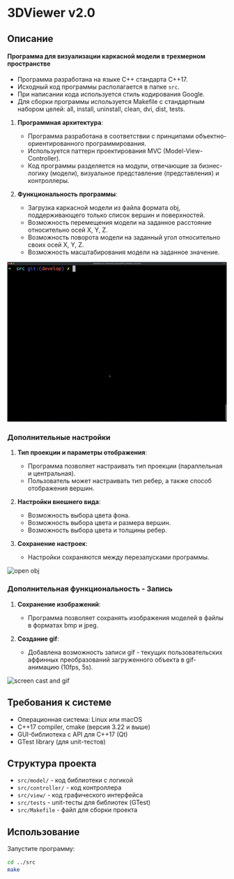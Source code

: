 # 3DViewer v2.0

## Описание

#### Программа для визуализации каркасной модели в трехмерном пространстве

- Программа разработана на языке C++ стандарта C++17.
- Исходный код программы располагается в папке `src`.
- При написании кода используется стиль кодирования Google.
- Для сборки программы используется Makefile с стандартным набором целей: all, install, uninstall, clean, dvi, dist, tests.

1. **Программная архитектура**:
   - Программа разработана в соответствии с принципами объектно-ориентированного программирования.
   - Используется паттерн проектирования MVC (Model-View-Controller).
   - Код программы разделяется на модули, отвечающие за бизнес-логику (модели), визуальное представление (представления) и контроллеры.

2. **Функциональность программы**:
   - Загрузка каркасной модели из файла формата obj, поддерживающего только список вершин и поверхностей.
   - Возможность перемещения модели на заданное расстояние относительно осей X, Y, Z.
   - Возможность поворота модели на заданный угол относительно своих осей X, Y, Z.
   - Возможность масштабирования модели на заданное значение.

![build](dvi/misc/build.gif)


### Дополнительные настройки

1. **Тип проекции и параметры отображения**:
   - Программа позволяет настраивать тип проекции (параллельная и центральная).
   - Пользователь может настраивать тип ребер, а также способ отображения вершин.

2. **Настройки внешнего вида**:
   - Возможность выбора цвета фона.
   - Возможность выбора цвета и размера вершин.
   - Возможность выбора цвета и толщины ребер.

3. **Сохранение настроек**:
   - Настройки сохраняются между перезапусками программы.

![open obj](dvi/misc/open_obj.gif)


### Дополнительная функциональность - Запись

1. **Сохранение изображений**:
   - Программа позволяет сохранять изображения моделей в файлы в форматах bmp и jpeg.

2. **Создание gif**:
   - Добавлена возможность записи gif - текущих пользовательских аффинных преобразований загруженного объекта
     в gif-анимацию (10fps, 5s).

![screen cast and gif](dvi/misc/screencast.gif)

## Требования к системе

- Операционная система: Linux или macOS
- C++17 compiler, cmake (версия 3.22 и выше)
- GUI-библиотека с API для C++17 (Qt)
- GTest library (для unit-тестов)

## Структура проекта

- `src/model/` - код библиотеки с логикой
- `src/controller/` - код контроллера
- `src/view/` - код графического интерфейса
- `src/tests` - unit-тесты для библиотек (GTest)
- `src/Makefile` - файл для сборки проекта

## Использование

Запустите программу:
```bash
cd ../src
make
```
